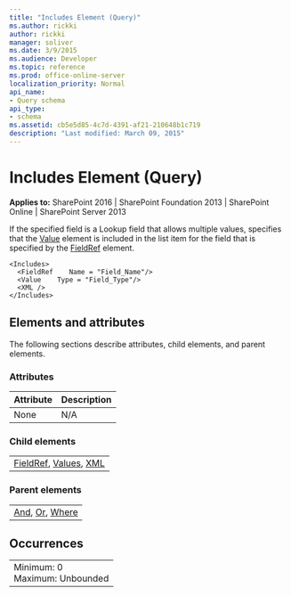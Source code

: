 ```yaml
---
title: "Includes Element (Query)"
ms.author: rickki
author: rickki
manager: soliver
ms.date: 3/9/2015
ms.audience: Developer
ms.topic: reference
ms.prod: office-online-server
localization_priority: Normal
api_name:
- Query schema
api_type:
- schema
ms.assetid: cb5e5d85-4c7d-4391-af21-210648b1c719
description: "Last modified: March 09, 2015"
---
```


# Includes Element (Query)

 
  
 **Applies to:** SharePoint 2016 | SharePoint Foundation 2013 | SharePoint Online | SharePoint Server 2013
  
If the specified field is a Lookup field that allows multiple values, specifies that the [Value](values-element-query.md) element is included in the list item for the field that is specified by the [FieldRef](fieldref-element-query.md) element. 
  
```
<Includes>
  <FieldRef    Name = "Field_Name"/>
  <Value    Type = "Field_Type"/>
  <XML />
</Includes>
```

## Elements and attributes

The following sections describe attributes, child elements, and parent elements.

### Attributes

|**Attribute**|**Description**|
|:-----|:-----|
|None  <br/> |N/A  <br/> |
   
### Child elements

||
|:-----|
|[FieldRef](fieldref-element-query.md), [Values](values-element-query.md), [XML](xml-element.md)|
   
### Parent elements

||
|:-----|
|[And](and-element-query.md), [Or](or-element-query.md), [Where](where-element-query.md)|
   
## Occurrences

||
|:-----|
|Minimum: 0  <br/> Maximum: Unbounded  <br/> |
   

